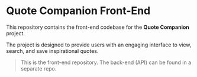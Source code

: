 # Quote Companion Front-End

This repository contains the front-end codebase for the **Quote Companion** project.

The project is designed to provide users with an engaging interface to view, search, and save inspirational quotes.

> This is the front-end repository. The back-end (API) can be found in a separate repo.
